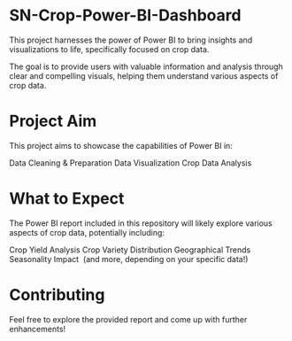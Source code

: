 # SN-Crop-Power-BI-Dashboard

This project harnesses the power of Power BI to bring insights and visualizations to life, specifically focused on crop data.

The goal is to provide users with valuable information and analysis through clear and compelling visuals, helping them understand various aspects of crop data.

# Project Aim
This project aims to showcase the capabilities of Power BI in:

Data Cleaning & Preparation Data Visualization Crop Data Analysis

# What to Expect
The Power BI report included in this repository will likely explore various aspects of crop data, potentially including:

Crop Yield Analysis Crop Variety Distribution Geographical Trends ️ Seasonality Impact ️ (and more, depending on your specific data!)

# Contributing
Feel free to explore the provided report and come up with further enhancements!
